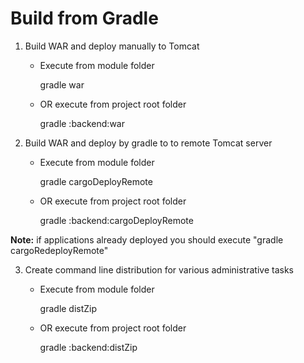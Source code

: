 # Build from Gradle

1. Build WAR and deploy manually to Tomcat
    - Execute from module folder

        gradle war

    - OR execute from project root folder

        gradle :backend:war

2. Build WAR and deploy by gradle to to remote Tomcat server
    - Execute from module folder

        gradle cargoDeployRemote

    - OR execute from project root folder

        gradle :backend:cargoDeployRemote

**Note:** if applications already deployed you should execute "gradle cargoRedeployRemote"

3. Create command line distribution for various administrative tasks
    - Execute from module folder

        gradle distZip

    - OR execute from project root folder

        gradle :backend:distZip
